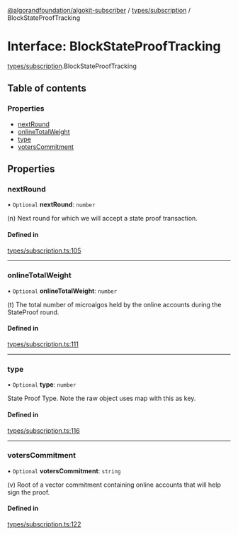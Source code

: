 [@algorandfoundation/algokit-subscriber](../README.md) / [types/subscription](../modules/types_subscription.md) / BlockStateProofTracking

# Interface: BlockStateProofTracking

[types/subscription](../modules/types_subscription.md).BlockStateProofTracking

## Table of contents

### Properties

- [nextRound](types_subscription.BlockStateProofTracking.md#nextround)
- [onlineTotalWeight](types_subscription.BlockStateProofTracking.md#onlinetotalweight)
- [type](types_subscription.BlockStateProofTracking.md#type)
- [votersCommitment](types_subscription.BlockStateProofTracking.md#voterscommitment)

## Properties

### nextRound

• `Optional` **nextRound**: `number`

(n) Next round for which we will accept a state proof transaction.

#### Defined in

[types/subscription.ts:105](https://github.com/algorandfoundation/algokit-subscriber-ts/blob/main/src/types/subscription.ts#L105)

___

### onlineTotalWeight

• `Optional` **onlineTotalWeight**: `number`

(t) The total number of microalgos held by the online accounts during the
StateProof round.

#### Defined in

[types/subscription.ts:111](https://github.com/algorandfoundation/algokit-subscriber-ts/blob/main/src/types/subscription.ts#L111)

___

### type

• `Optional` **type**: `number`

State Proof Type. Note the raw object uses map with this as key.

#### Defined in

[types/subscription.ts:116](https://github.com/algorandfoundation/algokit-subscriber-ts/blob/main/src/types/subscription.ts#L116)

___

### votersCommitment

• `Optional` **votersCommitment**: `string`

(v) Root of a vector commitment containing online accounts that will help sign
the proof.

#### Defined in

[types/subscription.ts:122](https://github.com/algorandfoundation/algokit-subscriber-ts/blob/main/src/types/subscription.ts#L122)
